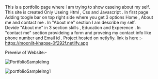 This is a portfolio page where I am trying to show caseing about my self.
This site is created Only Useing Html , Css and Javascript .
In first page Adding toogle bar on top right side where you get 3 options  Home , About me and contact me .
In "About me" section I am describe my self.  
Devide "About me" in 3 section skills , Education and Experence  .
In "contact me" section provideing a form and proveing my contact info like phone number and Email id .
Project hosted on netlyfiy.
link is here :- https://moonlit-khapse-0f292f.netlify.app

Preveiw of Website:-

![PortfolioSampleImg](https://user-images.githubusercontent.com/95330949/166060673-d3e135b3-9046-404e-8f07-a5caf424dd32.png)

![portfolioSampleImg1](https://user-images.githubusercontent.com/95330949/166060711-654aaeb4-185e-423d-97d0-c04e24dca7c8.png)

